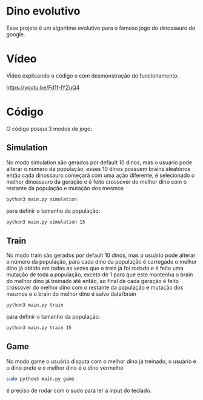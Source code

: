 # Dino evolutivo

Esse projeto é um algoritmo evolutivo para o famoso jogo do dinossauro do google.

# Vídeo

Video explicando o código e com desmonstração do funcionamento:

https://youtu.be/Fd1f-lYZuQ4

# Código

O código possui 3 modos de jogo:

## Simulation

No modo simulation são gerados por default 10 dinos, mas o usuário pode alterar o número da população, esses 10 dinos possuem brains aleatórios então cada dinossauro começará com uma ação diferente, é selecionado o melhor dinossauro da geração e é feito crossover do melhor dino com o restante da população e mutação dos mesmos  

```bash
python3 main.py simulation 
```

para definir o tamanho da população:

```bash
python3 main.py simulation 15
```

## Train

No modo train são gerados por default 10 dinos, mas o usuário pode alterar o número da população, para cada dino da população é carregado o melhor dino já obtido em todas as vezes que o train já foi rodado e é feito uma mutação de toda a população, exceto de 1 para que este mantenha o brain do melhor dino já treinado até então, ao final de cada geração é feito crossover do melhor dino com o restante da população e mutação dos mesmos e o brain do melhor dino é salvo data/brain

```bash
python3 main.py train 
```

para definir o tamanho da população:

```bash
python3 main.py train 15
```

## Game

No modo game o usuário disputa com o melhor dino já treinado, o usuário é o dino preto e o melhor dino é o dino vermelho

```bash
sudo python3 main.py game 
```

é preciso de rodar com o sudo para ler a input do teclado.


